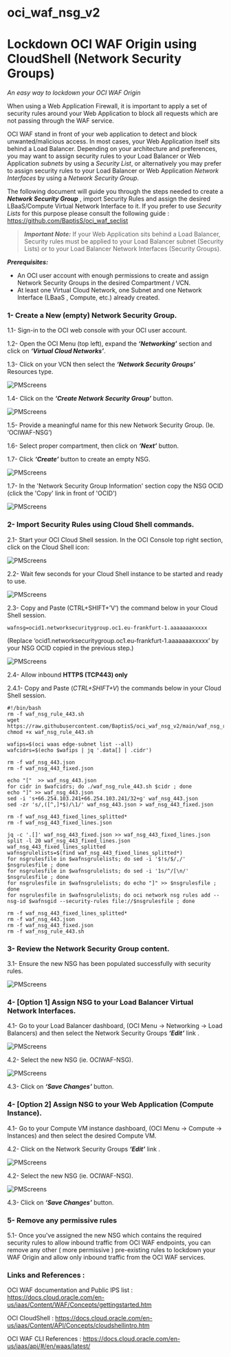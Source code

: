 # oci_waf_nsg_v2
# Lockdown OCI WAF Origin using CloudShell (Network Security Groups) #
_An easy way to lockdown your OCI WAF Origin_ 


When using a Web Application Firewall, it is important to apply a set of security rules around your Web Application to block all requests which are not passing through the WAF service.

OCI WAF stand in front of your web application to detect and block unwanted/malicious access. In most cases, your Web Application itself sits behind a Load Balancer. Depending on your architecture and preferences, you may want to assign security rules to your Load Balancer or Web Application _subnets_ by using a _Security List_, or alternatively you may prefer to assign security rules to your Load Balancer or Web Application _Network Interfaces_ by using a _Network Security Group_.


The following document will guide you through the steps needed to create a ***Network Security Group*** , import Security Rules and assign the desired LBaaS/Compute Virtual Network Interface to it. If you prefer to use _Security Lists_ for this purpose please consult the following guide : https://github.com/BaptisS/oci_waf_seclist




> ***Important Note:*** 
> If your Web Application sits behind a Load Balancer, Security rules must be applied to your Load Balancer subnet (Security Lists) or to your Load Balancer Network Interfaces (Security Groups).


***Prerequisites:***

- An OCI user account with enough permissions to create and assign Network Security Groups in the desired Compartment / VCN. 
- At least one Virtual Cloud Network, one Subnet and one Network Interface (LBaaS , Compute, etc.) already created. 
 
 
 
 
### 1- Create a New (empty) Network Security Group.    

 1.1-	Sign-in to the OCI web console with your OCI user account. 

1.2-	Open the OCI Menu (top left), expand the ***‘Networking’*** section and click on ***‘Virtual Cloud Networks’***.  

1.3-	Click on your VCN then select the ***‘Network Security Groups’*** Resources type. 


![PMScreens](/img/01.JPG)


1.4-	Click on the ***‘Create Network Security Group’*** button. 


![PMScreens](/img/02.JPG)


1.5-	Provide a meaningful name for this new Network Security Group. (Ie. ‘OCIWAF-NSG’)

1.6-	Select proper compartment, then click on ***‘Next’*** button. 

1.7-  Click ***‘Create’*** button to create an empty NSG. 


![PMScreens](/img/03.JPG)


1.7-	In the 'Network Security Group Information' section copy the NSG OCID (click the 'Copy' link in front of 'OCID')  


![PMScreens](/img/04.JPG)
 
 
### 2-    Import Security Rules using Cloud Shell commands.

2.1-	Start your OCI Cloud Shell session. In the OCI Console top right section, click on the Cloud Shell icon:  


![PMScreens](/img/05.JPG)


2.2-	Wait few seconds for your Cloud Shell instance to be started and ready to use.


![PMScreens](/img/06.JPG)


2.3-	Copy and Paste (CTRL+SHIFT+’V’) the command below in your Cloud Shell session.

```
wafnsg=ocid1.networksecuritygroup.oc1.eu-frankfurt-1.aaaaaaaxxxxx
```
(Replace ‘ocid1.networksecuritygroup.oc1.eu-frankfurt-1.aaaaaaaxxxxx’ by your NSG OCID copied in the previous step.)


![PMScreens](/img/07.JPG)


2.4-	Allow inbound **HTTPS (TCP443) only**

2.4.1- Copy and Paste (_CTRL+SHIFT+V_) the commands below in your Cloud Shell session.

```
#!/bin/bash
rm -f waf_nsg_rule_443.sh
wget https://raw.githubusercontent.com/BaptisS/oci_waf_nsg_v2/main/waf_nsg_rule_443.sh
chmod +x waf_nsg_rule_443.sh

wafips=$(oci waas edge-subnet list --all)
wafcidrs=$(echo $wafips | jq '.data[] | .cidr')

rm -f waf_nsg_443.json
rm -f waf_nsg_443_fixed.json

echo "["  >> waf_nsg_443.json
for cidr in $wafcidrs; do ./waf_nsg_rule_443.sh $cidr ; done
echo "]" >> waf_nsg_443.json
sed -i 's+66.254.103.241+66.254.103.241/32+g' waf_nsg_443.json                                            
sed -zr 's/,([^,]*$)/\1/' waf_nsg_443.json > waf_nsg_443_fixed.json

rm -f waf_nsg_443_fixed_lines_splitted*
rm -f waf_nsg_443_fixed_lines.json

jq -c '.[]' waf_nsg_443_fixed.json >> waf_nsg_443_fixed_lines.json
split -l 20 waf_nsg_443_fixed_lines.json waf_nsg_443_fixed_lines_splitted
wafnsgrulelists=$(find waf_nsg_443_fixed_lines_splitted*)
for nsgrulesfile in $wafnsgrulelists; do sed -i '$!s/$/,/' $nsgrulesfile ; done
for nsgrulesfile in $wafnsgrulelists; do sed -i '1s/^/[\n/' $nsgrulesfile ; done
for nsgrulesfile in $wafnsgrulelists; do echo "]" >> $nsgrulesfile ; done
for nsgrulesfile in $wafnsgrulelists; do oci network nsg rules add --nsg-id $wafnsgid --security-rules file://$nsgrulesfile ; done

rm -f waf_nsg_443_fixed_lines_splitted*
rm -f waf_nsg_443.json
rm -f waf_nsg_443_fixed.json
rm -f waf_nsg_rule_443.sh
```


### 3-    Review the Network Security Group content. 

3.1-	Ensure the new NSG has been populated successfully with security rules.


![PMScreens](/img/08.JPG)



### 4-   [Option 1] Assign NSG to your Load Balancer Virtual Network Interfaces.
4.1-	Go to your Load Balancer dashboard, (OCI Menu -> Networking -> Load Balancers) and then select the Network Security Groups ***‘Edit’*** link . 


![PMScreens](/img/09.JPG)


4.2-	Select the new NSG (ie. OCIWAF-NSG). 


![PMScreens](/img/10.JPG)


4.3-	Click on ***‘Save Changes’*** button.  

### 4-   [Option 2] Assign NSG to your Web Application (Compute Instance).
4.1-	Go to your Compute VM instance dashboard, (OCI Menu -> Compute -> Instances) and then select the desired Compute VM.

4.2- Click on the Network Security Groups ***‘Edit’*** link . 


![PMScreens](/img/11.JPG)


4.2-	Select the new NSG (ie. OCIWAF-NSG). 


![PMScreens](/img/12.JPG)


4.3-	Click on ***‘Save Changes’*** button.  



### 5-   Remove any permissive rules 
5.1-	Once you've assigned the new NSG which contains the required security rules to allow inbound traffic from OCI WAF endpoints, you can remove any other ( more permissive ) pre-existing rules to lockdown your WAF Origin and allow only inbound traffic from the OCI WAF services.






### Links and References :


OCI WAF documentation and Public IPS list : https://docs.cloud.oracle.com/en-us/iaas/Content/WAF/Concepts/gettingstarted.htm


OCI CloudShell : https://docs.cloud.oracle.com/en-us/iaas/Content/API/Concepts/cloudshellintro.htm


OCI WAF CLI References : https://docs.cloud.oracle.com/en-us/iaas/api/#/en/waas/latest/

